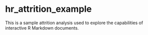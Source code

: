 # hr_attrition_example
This is a sample attrition analysis used to explore the capabilities of interactive R Markdown documents.
